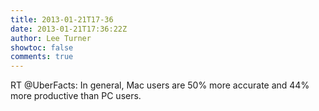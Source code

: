 ```yaml
---
title: 2013-01-21T17-36
date: 2013-01-21T17:36:22Z
author: Lee Turner
showtoc: false
comments: true
---
```


RT @UberFacts: In general, Mac users are 50% more accurate and 44% more productive than PC users.

